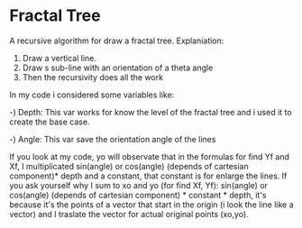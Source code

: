 # Fractal Tree
A recursive  algorithm for draw a fractal tree.
Explaniation:
1) Draw a vertical line.
2) Draw s sub-line with an orientation of a theta angle
3) Then the recursivity does all the work

In my code i considered some variables like:

-) Depth: This var works for know the level of the fractal tree and i used it to create the base case.

-) Angle: This var save the orientation angle of the lines

If you look at my code, yo will observate that in the formulas for find Yf and Xf, I multiplicated sin(angle) or cos(angle) (depends of cartesian component)* depth and a constant, that constant is for enlarge the lines. If you ask yourself why I sum to xo and yo (for find Xf, Yf): sin(angle) or cos(angle) (depends of cartesian component) * constant * depth, it's because it's  the points of a vector that start in the origin  (i look the line like a vector) and I traslate the vector for actual original points (xo,yo).
